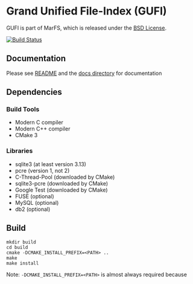 # Grand Unified File-Index (GUFI)

GUFI is part of MarFS, which is released under the [BSD License](LICENSE.txt).

[![Build Status](https://travis-ci.com/mar-file-system/GUFI.svg?branch=master)](https://travis-ci.com/mar-file-system/GUFI)

## Documentation
Please see [README](README) and the [docs directory](docs) for documentation

## Dependencies

### Build Tools
- Modern C compiler
- Modern C++ compiler
- CMake 3

### Libraries
- sqlite3 (at least version 3.13)
- pcre (version 1, not 2)
- C-Thread-Pool (downloaded by CMake)
- sqlite3-pcre (downloaded by CMake)
- Google Test (downloaded by CMake)
- FUSE (optional)
- MySQL (optional)
- db2 (optional)

## Build
```
mkdir build
cd build
cmake -DCMAKE_INSTALL_PREFIX=<PATH> ..
make
make install
```
Note: `-DCMAKE_INSTALL_PREFIX=<PATH>` is almost always required because
